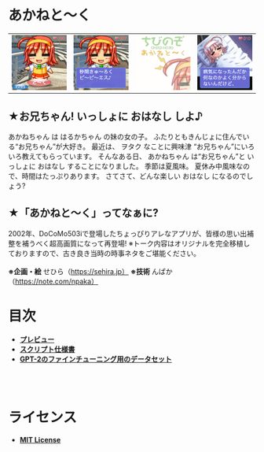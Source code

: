 # あかねと〜く

<TABLE border="0">
  <TBODY>
    <TR>
      <TD><img src="./docs/images/0.png" width="160"></TD>
      <TD><img src="./docs/images/1.png" width="160"></TD>
      <TD><img src="./docs/images/2.png" width="160"></TD>
      <TD><img src="./docs/images/3.png" width="160"></TD>
    </TR>
  </TBODY>
</TABLE>

## ★お兄ちゃん! いっしょに おはなし しよ♪

あかねちゃん は はるかちゃん の妹の女の子。
ふたりともきんじょに住んでいる“お兄ちゃん”が大好き。
最近は、 ヲタク なことに興味津
“お兄ちゃん”にいろいろ教えてもらっています。
そんなある日、 あかねちゃん は“お兄ちゃん”と
いっしょに おはなし することになりました。
季節は夏風味。
夏休み中風味なので、時間はたっぷりあります。
さてさて、どんな楽しい おはなし になるのでしょう?

## ★「あかねと〜く」ってなぁに?
2002年、DoCoMo503iで登場したちょっぴりアレなアプリが、皆様の思い出補整を補うべく超高画質になって再登場!
※トーク内容はオリジナルを完全移植しておりますので、古き良き当時の時事ネタをご堪能ください。
<BR>
<BR>
**※企画・絵**
せひら（https://sehira.jp）
**※技術**
んぱか（https://note.com/npaka）

# **目次**
- [**プレビュー**](https://npaka3.github.io/akane-talk/)
- [**スクリプト仕様書**](docs/script.md)
- [**GPT-2のファインチューニング用のデータセット**](docs/dataset.txt)
<BR>
<BR>

# **ライセンス**
- [**MIT License**](LICENSE)
